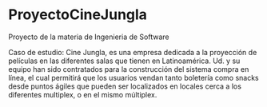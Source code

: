 # ProyectoCineJungla
Proyecto de la materia de Ingenieria de Software


Caso de estudio: Cine Jungla, es una empresa dedicada a la proyección de películas en las diferentes salas que tienen en Latinoamérica. Ud. y su equipo han sido contratados para la construcción del sistema compra en línea, el cual permitirá que los usuarios vendan tanto boletería como snacks desde puntos ágiles que pueden ser localizados en locales cerca a los diferentes multiplex, o en el mismo múltiplex.
